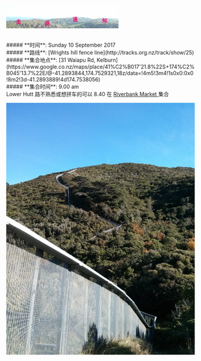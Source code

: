 ![skyline](_images/skyline2.png)

<br/>
##### **时间**: Sunday 10 September 2017
<br/>
##### **路线**: [Wrights hill fence line](http://tracks.org.nz/track/show/25)
<br/>
##### **集合地点**: [31 Waiapu Rd, Kelburn](https://www.google.co.nz/maps/place/41%C2%B017'21.8%22S+174%C2%B045'13.7%22E/@-41.2893844,174.7529321,18z/data=!4m5!3m4!1s0x0:0x0!8m2!3d-41.2893889!4d174.7538056)
<br/>
##### **集合时间**: 9.00 am 
<br/>

<div class="alert alert-warning">
Lower Hutt 路不熟悉或想拼车的可以 8.40 在 <a href="https://www.google.co.nz/maps/place/41%C2%B012'22.2%22S+174%C2%B054'22.3%22E/@-41.2061695,174.9048034,17z/data=!3m1!4b1!4m6!3m5!1s0x0:0x0!7e2!8m2!3d-41.2061716!4d174.9061796"> Riverbank Market  </a> 集合
</div>


![wrights_hills3](_images/wrights_hills3.jpg)


